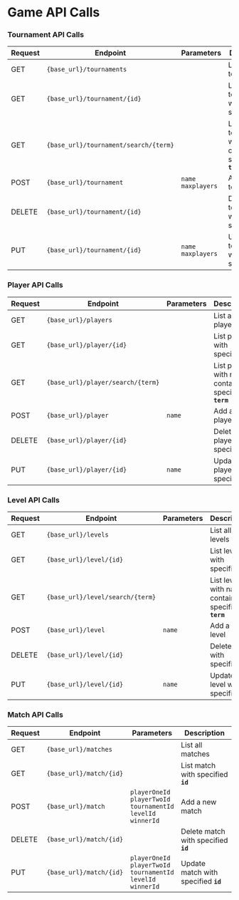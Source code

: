 # Game API Calls

[//]: # (Base Url : http://sample-env.xtfzxnrydy.us-west-1.elasticbeanstalk.com/api/)

### Tournament API Calls

| Request | Endpoint     | Parameters |Description                 |
|---------|--------------|------------- | -----------------------------|
| GET     | `{base_url}/tournaments` | | List all tournaments |
| GET     | `{base_url}/tournament/{id}` | | List tournament with specified **`id`** |
| GET     | `{base_url}/tournament/search/{term}` | | List tournament with name containing specified **`term`** |
| POST     | `{base_url}/tournament`| `name` <br /> `maxplayers` | Add a new tournament |
| DELETE     | `{base_url}/tournament/{id}` | | Delete tournament with specified **`id`** |
| PUT     | `{base_url}/tournament/{id}`| `name` <br /> `maxplayers` | Update tournament with specified **`id`** |


### Player API Calls

| Request | Endpoint     | Parameters |Description                 |
|---------|--------------|------------- | -----------------------------|
| GET     | `{base_url}/players` | | List all players |
| GET     | `{base_url}/player/{id}` | | List player with specified **`id`** |
| GET     | `{base_url}/player/search/{term}` | | List player with name containing specified **`term`** |
| POST     | `{base_url}/player`| `name` | Add a new player |
| DELETE     | `{base_url}/player/{id}` | | Delete player with specified **`id`** |
| PUT     | `{base_url}/player/{id}`| `name` | Update player with specified **`id`** |


### Level API Calls

| Request | Endpoint     | Parameters |Description                 |
|---------|--------------|------------- | -----------------------------|
| GET     | `{base_url}/levels` | | List all levels |
| GET     | `{base_url}/level/{id}` | | List level with specified **`id`** |
| GET     | `{base_url}/level/search/{term}` | | List level with name containing specified **`term`** |
| POST     | `{base_url}/level`| `name` | Add a new level |
| DELETE     | `{base_url}/level/{id}` | | Delete level with specified **`id`** |
| PUT     | `{base_url}/level/{id}`| `name` | Update level with specified **`id`** |


### Match API Calls

| Request | Endpoint     | Parameters |Description                 |
|---------|--------------|------------- | -----------------------------|
| GET     | `{base_url}/matches` | | List all matches |
| GET     | `{base_url}/match/{id}` | | List match with specified **`id`** |
| POST     | `{base_url}/match`| `playerOneId` <br /> `playerTwoId` <br /> `tournamentId` <br /> `levelId` <br /> `winnerId` | Add a new match |
| DELETE     | `{base_url}/match/{id}` | | Delete match with specified **`id`** |
| PUT     | `{base_url}/match/{id}`| `playerOneId` <br /> `playerTwoId` <br /> `tournamentId` <br /> `levelId` <br /> `winnerId` | Update match with specified **`id`** |
